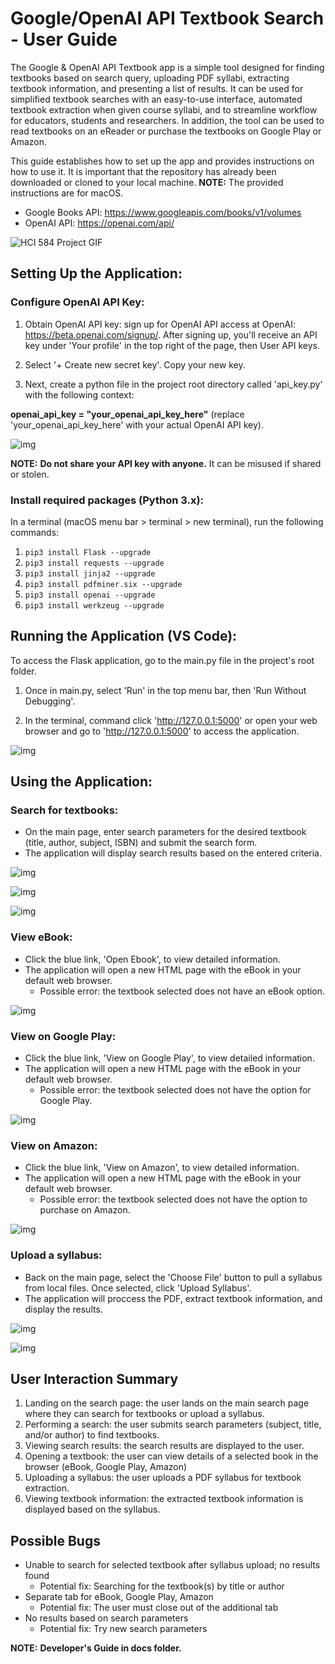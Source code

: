 # Google/OpenAI API Textbook Search - User Guide

The Google & OpenAI API Textbook app is a simple tool designed for finding textbooks based on search query, uploading PDF syllabi, extracting textbook information, and presenting a list of results. It can be used for simplified textbook searches with an easy-to-use interface, automated textbook extraction when given course syllabi, and to streamline workflow for educators, students and researchers. In addition, the tool can be used to read textbooks on an eReader or purchase the textbooks on Google Play or Amazon.

This guide establishes how to set up the app and provides instructions on how to use it. It is important that the repository has already been downloaded or cloned to your local machine. **NOTE:** The provided instructions are for macOS.

- Google Books API: https://www.googleapis.com/books/v1/volumes
- OpenAI API: https://openai.com/api/


![HCI 584 Project GIF](https://github.com/amandahallman/Google-Books-API-Textbook-Search_amandahallman/blob/main/docs/HCI%20584%20Project%20GIF.gif)


## Setting Up the Application: 

### Configure OpenAI API Key:

1. Obtain OpenAI API key: sign up for OpenAI API access at OpenAI: https://beta.openai.com/signup/. After signing up, you'll receive an API key under 'Your profile' in the top right of the page, then User API keys.

2. Select '+ Create new secret key'. Copy your new key.

3. Next, create a python file in the project root directory called 'api_key.py' with the following context:
  
**openai_api_key = "your_openai_api_key_here"** (replace 'your_openai_api_key_here' with your actual OpenAI API key).
  
![img](<docs/api key.png>)
  
  **NOTE:** **Do not share your API key with anyone.** It can be misused if shared or stolen.

### Install required packages (Python 3.x):

  In a terminal (macOS menu bar > terminal > new terminal), run the following commands:

  1. `pip3 install Flask --upgrade`
  2. `pip3 install requests --upgrade`
  3. `pip3 install jinja2 --upgrade`
  4. `pip3 install pdfminer.six --upgrade`
  5. `pip3 install openai --upgrade`
  6. `pip3 install werkzeug --upgrade`

## Running the Application (VS Code):

  To access the Flask application, go to the main.py file in the project's root folder.

  1. Once in main.py, select 'Run' in the top menu bar, then 'Run Without Debugging'.
  
  2. In the terminal, command click 'http://127.0.0.1:5000' or open your web browser and go to 'http://127.0.0.1:5000' to access the application.

![img](<docs/Run App.png>)

## Using the Application:

### Search for textbooks:

  - On the main page, enter search parameters for the desired textbook (title, author, subject, ISBN) and submit the search form.
  - The application will display search results based on the entered criteria.

  ![img](docs/Homepage.png)

  ![img](<docs/Homepage w: input.png>)

  ![img](<docs/Search results.png>)

### View eBook:

  - Click the blue link, 'Open Ebook', to view detailed information.
  - The application will open a new HTML page with the eBook in your default web browser.
    - Possible error: the textbook selected does not have an eBook option.
  
  ![img](<docs/eBook reader.png>)

### View on Google Play:

  - Click the blue link, 'View on Google Play', to view detailed information.
  - The application will open a new HTML page with the eBook in your default web browser.
    - Possible error: the textbook selected does not have the option for Google Play.
  
  ![img](<docs/Google Play.png>)

### View on Amazon:

  - Click the blue link, 'View on Amazon', to view detailed information.
  - The application will open a new HTML page with the eBook in your default web browser.
    - Possible error: the textbook selected does not have the option to purchase on Amazon.

  ![img](docs/Amazon.png)

### Upload a syllabus:

  - Back on the main page, select the 'Choose File' button to pull a syllabus from local files. Once selected, click 'Upload Syllabus'.
  - The application will proccess the PDF, extract textbook information, and display the results.

  ![img](<docs/Syllabi Input.png>)

  ![img](<docs/Syllabus upload.png>)

## User Interaction Summary

1. Landing on the search page: the user lands on the main search page where they can search for textbooks or upload a syllabus.
2. Performing a search: the user submits search parameters (subject, title, and/or author) to find textbooks.
3. Viewing search results: the search results are displayed to the user.
4. Opening a textbook: the user can view details of a selected book in the browser (eBook, Google Play, Amazon)
5. Uploading a syllabus: the user uploads a PDF syllabus for textbook extraction.
6. Viewing textbook information: the extracted textbook information is displayed based on the syllabus.

## Possible Bugs

- Unable to search for selected textbook after syllabus upload; no results found
  - Potential fix: Searching for the textbook(s) by title or author
- Separate tab for eBook, Google Play, Amazon
  - Potential fix: The user must close out of the additional tab
- No results based on search parameters
  - Potential fix: Try new search parameters



**NOTE:** **Developer's Guide in docs folder.**